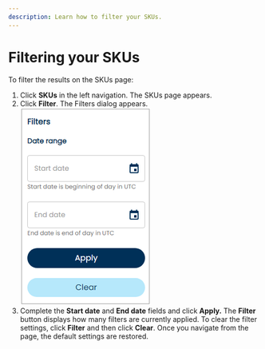 ```yaml
---
description: Learn how to filter your SKUs.
---
```


# Filtering your SKUs

To filter the results on the SKUs page:

1. Click **SKUs** in the left navigation. The SKUs page appears.
2. Click **Filter**. The Filters dialog appears.\
   ![](<../../../../.gitbook/assets/1 filtering skus.png>)
3. Complete the **Start date** and **End date** fields and click **Apply.** The **Filter** button displays how many filters are currently applied. To clear the filter settings, click **Filter** and then click **Clear**. Once you navigate from the page, the default settings are restored.
